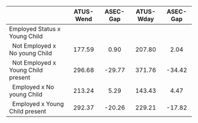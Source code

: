 
|                      |    ATUS-Wend |     ASEC-Gap |    ATUS-Wday |     ASEC-Gap |
| -------------------- | :----------: | :----------: | :----------: | :----------: |
| Employed Status x Young Child |              |              |              |              |
| &nbsp;&nbsp;Not Employed x No young Child |       177.59 |         0.90 |       207.80 |         2.04 |
| &nbsp;&nbsp;Not Employed x Young Child present |       296.68 |       -29.77 |       371.76 |       -34.42 |
| &nbsp;&nbsp;Employed x No young Child |       213.24 |         5.29 |       143.43 |         4.47 |
| &nbsp;&nbsp;Employed x Young Child present |       292.37 |       -20.26 |       229.21 |       -17.82 |

